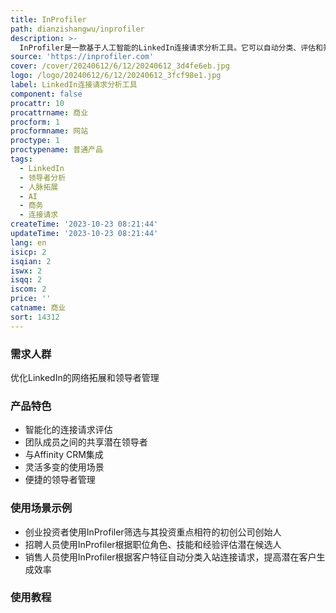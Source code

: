 ```yaml
---
title: InProfiler
path: dianzishangwu/inprofiler
description: >-
  InProfiler是一款基于人工智能的LinkedIn连接请求分析工具。它可以自动分类、评估和筛选您的LinkedIn连接请求，帮助您专注于与职业目标相符的潜在领导者。
source: 'https://inprofiler.com'
cover: /cover/20240612/6/12/20240612_3d4fe6eb.jpg
logo: /logo/20240612/6/12/20240612_3fcf98e1.jpg
label: LinkedIn连接请求分析工具
component: false
procattr: 10
procattrname: 商业
procform: 1
procformname: 网站
proctype: 1
proctypename: 普通产品
tags:
  - LinkedIn
  - 领导者分析
  - 人脉拓展
  - AI
  - 商务
  - 连接请求
createTime: '2023-10-23 08:21:44'
updateTime: '2023-10-23 08:21:44'
lang: en
isicp: 2
isqian: 2
iswx: 2
isqq: 2
iscom: 2
price: ''
catname: 商业
sort: 14312
---
```




### 需求人群
优化LinkedIn的网络拓展和领导者管理

### 产品特色
- 智能化的连接请求评估
- 团队成员之间的共享潜在领导者
- 与Affinity CRM集成
- 灵活多变的使用场景
- 便捷的领导者管理

### 使用场景示例
- 创业投资者使用InProfiler筛选与其投资重点相符的初创公司创始人
- 招聘人员使用InProfiler根据职位角色、技能和经验评估潜在候选人
- 销售人员使用InProfiler根据客户特征自动分类入站连接请求，提高潜在客户生成效率

### 使用教程


  

